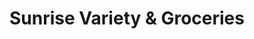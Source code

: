 ---
title: "Sunrise Variety & Groceries"
url: /mississauga/sunrise-variety-und-groceries/
shop: Lebensmittel
---